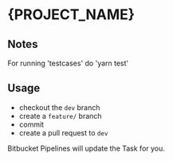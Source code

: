 # {PROJECT_NAME}

## Notes

For running 'testcases' do 'yarn test'

## Usage

- checkout the `dev` branch
- create a `feature/` branch
- commit
- create a pull request to `dev`

Bitbucket Pipelines will update the Task for you.
